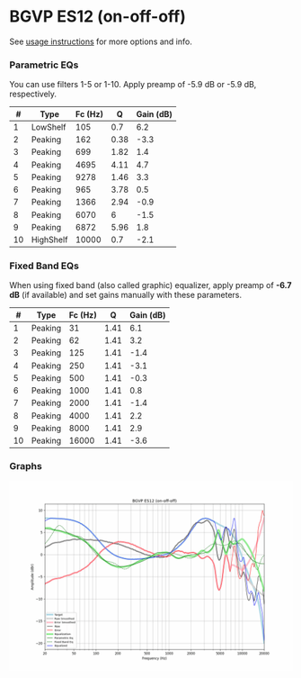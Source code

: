 # BGVP ES12 (on-off-off)
See [usage instructions](https://github.com/jaakkopasanen/AutoEq#usage) for more options and info.

### Parametric EQs
You can use filters 1-5 or 1-10. Apply preamp of -5.9 dB or -5.9 dB, respectively.

|   # | Type      |   Fc (Hz) |    Q |   Gain (dB) |
|-----|-----------|-----------|------|-------------|
|   1 | LowShelf  |       105 | 0.7  |         6.2 |
|   2 | Peaking   |       162 | 0.38 |        -3.3 |
|   3 | Peaking   |       699 | 1.82 |         1.4 |
|   4 | Peaking   |      4695 | 4.11 |         4.7 |
|   5 | Peaking   |      9278 | 1.46 |         3.3 |
|   6 | Peaking   |       965 | 3.78 |         0.5 |
|   7 | Peaking   |      1366 | 2.94 |        -0.9 |
|   8 | Peaking   |      6070 | 6    |        -1.5 |
|   9 | Peaking   |      6872 | 5.96 |         1.8 |
|  10 | HighShelf |     10000 | 0.7  |        -2.1 |

### Fixed Band EQs
When using fixed band (also called graphic) equalizer, apply preamp of **-6.7 dB** (if available) and set gains manually with these parameters.

|   # | Type    |   Fc (Hz) |    Q |   Gain (dB) |
|-----|---------|-----------|------|-------------|
|   1 | Peaking |        31 | 1.41 |         6.1 |
|   2 | Peaking |        62 | 1.41 |         3.2 |
|   3 | Peaking |       125 | 1.41 |        -1.4 |
|   4 | Peaking |       250 | 1.41 |        -3.1 |
|   5 | Peaking |       500 | 1.41 |        -0.3 |
|   6 | Peaking |      1000 | 1.41 |         0.8 |
|   7 | Peaking |      2000 | 1.41 |        -1.4 |
|   8 | Peaking |      4000 | 1.41 |         2.2 |
|   9 | Peaking |      8000 | 1.41 |         2.9 |
|  10 | Peaking |     16000 | 1.41 |        -3.6 |

### Graphs
![](./BGVP%20ES12%20(on-off-off).png)

